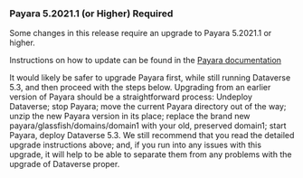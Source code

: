 ### Payara 5.2021.1 (or Higher) Required

Some changes in this release require an upgrade to Payara 5.2021.1 or higher.

Instructions on how to update can be found in the
[Payara documentation](https://docs.payara.fish/community/docs/5.2021.1/documentation/user-guides/upgrade-payara.html)

It would likely be safer to upgrade Payara first, while still running Dataverse 5.3, and then proceed with the steps below. Upgrading from an earlier version of Payara should be a straightforward process: Undeploy Dataverse; stop Payara; move the current Payara directory out of the way; unzip the new Payara version in its place; replace the brand new payara/glassfish/domains/domain1 with your old, preserved domain1; start Payara, deploy Dataverse 5.3. We still recommend that you read the detailed upgrade instructions above; and, if you run into any issues with this upgrade, it will help to be able to separate them from any problems with the upgrade of Dataverse proper.
